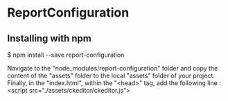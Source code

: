 # ReportConfiguration

## Installing with npm
$ npm install --save report-configuration

Navigate to the "node_modules/report-configuration" folder and copy the content of the "assets" folder to the local "assets" folder of your project.
Finally, in the "index.html", within the "\<head>" tag, add the following line : \<script src="./assets/ckeditor/ckeditor.js"></script>
